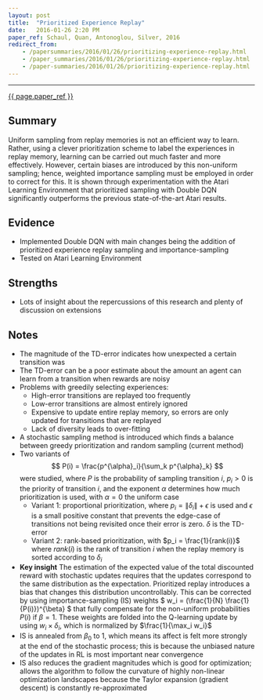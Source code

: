 ```yaml
---
layout: post
title:	"Prioritized Experience Replay"
date: 	2016-01-26 2:20 PM
paper_ref: Schaul, Quan, Antonoglou, Silver, 2016
redirect_from: 
    - /papersummaries/2016/01/26/prioritizing-experience-replay.html
    - /paper_summaries/2016/01/26/prioritizing-experience-replay.html  
    - /paper-summaries/2016/01/26/prioritizing-experience-replay.html
---
```


<script type="text/javascript" async
  src="https://cdn.mathjax.org/mathjax/latest/MathJax.js?config=TeX-MML-AM_CHTML">
</script>

<script type="text/x-mathjax-config">
MathJax.Hub.Config({
  TeX: { equationNumbers: { autoNumber: "AMS" } },
  tex2jax: {inlineMath: [['$','$'], ['\\(','\\)']]}
});
</script>

---

[{{ page.paper_ref }}](http://arxiv.org/pdf/1511.05952.pdf)

## Summary ##
Uniform sampling from replay memories is not an efficient way to learn. Rather, using a clever prioritization scheme to label the experiences in replay memory, learning can be carried out much faster and more effectively. However, certain biases are introduced by this non-uniform sampling; hence, weighted importance sampling must be employed in order to correct for this. It is shown through experimentation with the Atari Learning Environment that prioritized sampling with Double DQN significantly outperforms the previous state-of-the-art Atari results.

## Evidence ## 
* Implemented Double DQN with main changes being the addition of prioritized experience replay sampling and importance-sampling 
* Tested on Atari Learning Environment

## Strengths ## 
* Lots of insight about the repercussions of this research and plenty of discussion on extensions

## Notes ## 
* The magnitude of the TD-error indicates how unexpected a certain transition was
* The TD-error can be a poor estimate about the amount an agent can learn from a transition when rewards are noisy
* Problems with greedily selecting experiences: 
	* High-error transitions are replayed too frequently
	* Low-error transitions are almost entirely ignored
	* Expensive to update entire replay memory, so errors are only updated for transitions that are replayed
	* Lack of diversity leads to over-fitting
* A stochastic sampling method is introduced which finds a balance between greedy prioritization and random sampling (current method)
* Two variants of $$ P(i) = \frac{p^{\alpha}_i}{\sum_k p^{\alpha}_k} $$ were studied, where $P$ is the probability of sampling transition $i$, $p_i > 0$ is the priority of transition $i$, and the exponent $\alpha$ determines how much prioritization is used, with $\alpha = 0$ the uniform case
	* Variant 1: proportional prioritization, where $p_i = \| \delta_i\| + \epsilon$ is used and $\epsilon$ is a small positive constant that prevents the edge-case of transitions not being revisited once their error is zero. $\delta$ is the TD-error
	* Variant 2: rank-based prioritization, with $p_i = \frac{1}{rank(i)}$ where $rank(i)$ is the rank of transition $i$ when the replay memory is sorted according to $\delta_i$
* <b>Key insight</b> The estimation of the expected value of the total discounted reward with stochastic updates requires that the updates correspond to the same distribution as the expectation. Prioritized replay introduces a bias that changes this distribution uncontrollably. This can be corrected by using importance-sampling (IS) weights $ w_i = (\frac{1}{N} \frac{1}{P(i)})^{\beta} $ that fully compensate for the non-uniform probabilities $P(i)$ if $\beta = 1$. These weights are folded into the Q-learning update by using $w_i \times \delta_i$, which is normalized by $\frac{1}{\max_i w_i}$
* IS is annealed from $\beta_0$ to 1, which means its affect is felt more strongly at the end of the stochastic process; this is because the unbiased nature of the updates in RL is most important near convergence
* IS also reduces the gradient magnitudes which is good for optimization; allows the algorithm to follow the curvature of highly non-linear optimization landscapes because the Taylor expansion (gradient descent) is constantly re-approximated